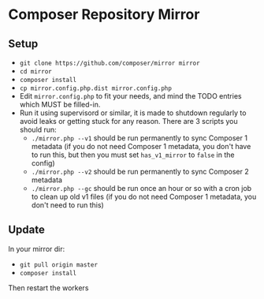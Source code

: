 # Composer Repository Mirror

## Setup

- `git clone https://github.com/composer/mirror mirror`
- `cd mirror`
- `composer install`
- `cp mirror.config.php.dist mirror.config.php`
- Edit `mirror.config.php` to fit your needs, and mind the TODO entries which MUST be filled-in.
- Run it using supervisord or similar, it is made to shutdown regularly to avoid leaks or getting stuck for any reason. There are 3 scripts you should run:
    - `./mirror.php --v1` should be run permanently to sync Composer 1 metadata (if you do not need Composer 1 metadata, you don't have to run this, but then you must set `has_v1_mirror` to `false` in the config)
    - `./mirror.php --v2` should be run permanently to sync Composer 2 metadata
    - `./mirror.php --gc` should be run once an hour or so with a cron job to clean up old v1 files (if you do not need Composer 1 metadata, you don't need to run this)

## Update

In your mirror dir:

- `git pull origin master`
- `composer install`

Then restart the workers
